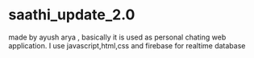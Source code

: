 # saathi_update_2.0
made by ayush arya  , basically it is used as personal chating web application.  I use javascript,html,css and firebase for realtime database
